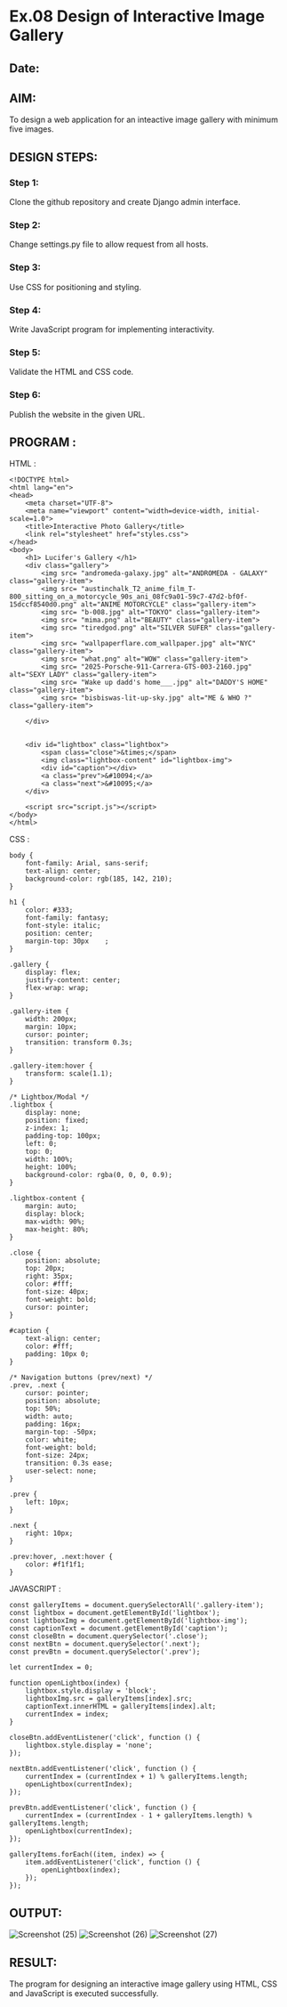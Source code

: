 # Ex.08 Design of Interactive Image Gallery
## Date:

## AIM:
To design a web application for an inteactive image gallery with minimum five images.

## DESIGN STEPS:

### Step 1:
Clone the github repository and create Django admin interface.

### Step 2:
Change settings.py file to allow request from all hosts.

### Step 3:
Use CSS for positioning and styling.

### Step 4:
Write JavaScript program for implementing interactivity.

### Step 5:
Validate the HTML and CSS code.

### Step 6:
Publish the website in the given URL.

## PROGRAM :
HTML : 
```
<!DOCTYPE html>
<html lang="en">
<head>
    <meta charset="UTF-8">
    <meta name="viewport" content="width=device-width, initial-scale=1.0">
    <title>Interactive Photo Gallery</title>
    <link rel="stylesheet" href="styles.css">
</head>
<body>
    <h1> Lucifer's Gallery </h1>
    <div class="gallery">
        <img src= "andromeda-galaxy.jpg" alt="ANDROMEDA - GALAXY" class="gallery-item">
        <img src= "austinchalk_T2_anime_film_T-800_sitting_on_a_motorcycle_90s_ani_08fc9a01-59c7-47d2-bf0f-15dccf8540d0.png" alt="ANIME MOTORCYCLE" class="gallery-item">
        <img src= "b-008.jpg" alt="TOKYO" class="gallery-item">
        <img src= "mima.png" alt="BEAUTY" class="gallery-item">
        <img src= "tiredgod.png" alt="SILVER SUFER" class="gallery-item">
        <img src= "wallpaperflare.com_wallpaper.jpg" alt="NYC" class="gallery-item">
        <img src= "what.png" alt="WOW" class="gallery-item">
        <img src= "2025-Porsche-911-Carrera-GTS-003-2160.jpg" alt="SEXY LADY" class="gallery-item">
        <img src= "Wake up dadd's home___.jpg" alt="DADDY'S HOME" class="gallery-item">
        <img src= "bisbiswas-lit-up-sky.jpg" alt="ME & WHO ?" class="gallery-item">
        
    </div>

    
    <div id="lightbox" class="lightbox">
        <span class="close">&times;</span>
        <img class="lightbox-content" id="lightbox-img">
        <div id="caption"></div>
        <a class="prev">&#10094;</a>
        <a class="next">&#10095;</a>
    </div>

    <script src="script.js"></script>
</body>
</html>
```
CSS :
```
body {
    font-family: Arial, sans-serif;
    text-align: center;
    background-color: rgb(185, 142, 210);
}

h1 {
    color: #333;
    font-family: fantasy;
    font-style: italic;
    position: center;
    margin-top: 30px    ;
}

.gallery {
    display: flex;
    justify-content: center;
    flex-wrap: wrap;
}

.gallery-item {
    width: 200px;
    margin: 10px;
    cursor: pointer;
    transition: transform 0.3s;
}

.gallery-item:hover {
    transform: scale(1.1);
}

/* Lightbox/Modal */
.lightbox {
    display: none;
    position: fixed;
    z-index: 1;
    padding-top: 100px;
    left: 0;
    top: 0;
    width: 100%;
    height: 100%;
    background-color: rgba(0, 0, 0, 0.9);
}

.lightbox-content {
    margin: auto;
    display: block;
    max-width: 90%;
    max-height: 80%;
}

.close {
    position: absolute;
    top: 20px;
    right: 35px;
    color: #fff;
    font-size: 40px;
    font-weight: bold;
    cursor: pointer;
}

#caption {
    text-align: center;
    color: #fff;
    padding: 10px 0;
}

/* Navigation buttons (prev/next) */
.prev, .next {
    cursor: pointer;
    position: absolute;
    top: 50%;
    width: auto;
    padding: 16px;
    margin-top: -50px;
    color: white;
    font-weight: bold;
    font-size: 24px;
    transition: 0.3s ease;
    user-select: none;
}

.prev {
    left: 10px;
}

.next {
    right: 10px;
}

.prev:hover, .next:hover {
    color: #f1f1f1;
}
```
JAVASCRIPT : 
```
const galleryItems = document.querySelectorAll('.gallery-item');
const lightbox = document.getElementById('lightbox');
const lightboxImg = document.getElementById('lightbox-img');
const captionText = document.getElementById('caption');
const closeBtn = document.querySelector('.close');
const nextBtn = document.querySelector('.next');
const prevBtn = document.querySelector('.prev');

let currentIndex = 0;

function openLightbox(index) {
    lightbox.style.display = 'block';
    lightboxImg.src = galleryItems[index].src;
    captionText.innerHTML = galleryItems[index].alt;
    currentIndex = index;
}

closeBtn.addEventListener('click', function () {
    lightbox.style.display = 'none';
});

nextBtn.addEventListener('click', function () {
    currentIndex = (currentIndex + 1) % galleryItems.length; 
    openLightbox(currentIndex);
});

prevBtn.addEventListener('click', function () {
    currentIndex = (currentIndex - 1 + galleryItems.length) % galleryItems.length; 
    openLightbox(currentIndex);
});

galleryItems.forEach((item, index) => {
    item.addEventListener('click', function () {
        openLightbox(index);
    });
});
```
## OUTPUT:
![Screenshot (25)](https://github.com/user-attachments/assets/7364c078-e3d8-4be7-8c03-72805244bab9)
![Screenshot (26)](https://github.com/user-attachments/assets/6e528a01-f2e3-4154-a96f-370ede72fb0a)
![Screenshot (27)](https://github.com/user-attachments/assets/eb582f94-8c83-48d3-ae89-965d89438a30)

## RESULT:
The program for designing an interactive image gallery using HTML, CSS and JavaScript is executed successfully.
